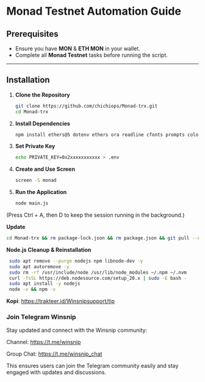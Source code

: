 # Monad Testnet Automation Guide

## Prerequisites
- Ensure you have **MON** & **ETH MON** in your wallet.
- Complete all **Monad Testnet** tasks before running the script.

---

## Installation

1. **Clone the Repository**
   ```bash
   git clone https://github.com/chichiops/Monad-trx.git
   cd Monad-trx
   ```
2. **Install Dependencies**
   ```bash
   npm install ethers@5 dotenv ethers ora readline cfonts prompts colors axios chalk figlet solc
   ```
3. **Set Private Key**
   ```bash
   echo PRIVATE_KEY=0x2xxxxxxxxxxx > .env
   ```
4. **Create and Use Screen**
   ```bash
   screen -S monad
   ```
5. **Run the Application**
   ```bash
   node main.js
   ```
(Press Ctrl + A, then D to keep the session running in the background.)


**Update**
 ```bash
cd Monad-trx && rm package-lock.json && rm package.json && git pull --no-rebase && npm install
 ```

**Node.js Cleanup & Reinstallation**
   ```bash
	sudo apt remove --purge nodejs npm libnode-dev -y
	sudo apt autoremove -y
	sudo rm -rf /usr/include/node /usr/lib/node_modules ~/.npm ~/.nvm
	curl -fsSL https://deb.nodesource.com/setup_20.x | sudo -E bash -
	sudo apt install -y nodejs
	node -v && npm -v
   ```
   **Kopi**: https://trakteer.id/Winsnipsupport/tip

### **Join Telegram Winsnip**

Stay updated and connect with the Winsnip community:

Channel: https://t.me/winsnip

Group Chat: https://t.me/winsnip_chat


This ensures users can join the Telegram community easily and stay engaged with updates and discussions.
